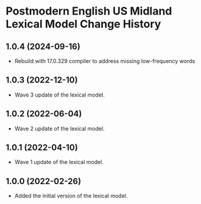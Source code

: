 Postmodern English US Midland Lexical Model Change History
====================

1.0.4 (2024-09-16)
----------------
* Rebuild with 17.0.329 compiler to address missing low-frequency words

1.0.3 (2022-12-10)
----------------
* Wave 3 update of the lexical model.

1.0.2 (2022-06-04)
----------------
* Wave 2 update of the lexical model.

1.0.1 (2022-04-10)
----------------
* Wave 1 update of the lexical model.

1.0.0 (2022-02-26)
----------------
* Added the initial version of the lexical model.
